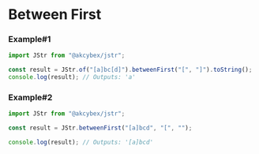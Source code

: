 # Between First

### Example#1

```javascript
import JStr from "@akcybex/jstr";

const result = JStr.of("[a]bc[d]").betweenFirst("[", "]").toString();
console.log(result); // Outputs: 'a'
```

### Example#2

```javascript
import JStr from "@akcybex/jstr";

const result = JStr.betweenFirst("[a]bcd", "[", "");

console.log(result); // Outputs: '[a]bcd'
```

